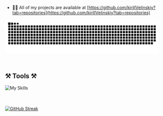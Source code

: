 - 👨‍💻 All of my projects are available at [https://github.com/kirillVelinskiy?tab=repositories](https://github.com/kirillVelinskiy?tab=repositories)

<p>
<picture>
    <source
      media="(prefers-color-scheme: dark)"
      srcset="https://raw.githubusercontent.com/platane/snk/output/github-contribution-grid-snake-dark.svg"
    />
    <source
      media="(prefers-color-scheme: light)"
      srcset="https://raw.githubusercontent.com/platane/snk/output/github-contribution-grid-snake.svg"
    />
    <img
      alt="github contribution grid snake animation"
      src="https://raw.githubusercontent.com/platane/snk/output/github-contribution-grid-snake.svg"
    />
  </picture>
</p>

<br>
<h2>⚒️ Tools ⚒️</h2>

![My Skills](https://go-skill-icons.vercel.app/api/icons?i=go,echo,python,linux,ubuntu,selenium,django,fastapi,flask,redis,postgresql)

<br>
  <div>
    <a href="https://git.io/streak-stats">
      <img src="https://github-readme-streak-stats-seven-azure.vercel.app?user=KirillVelinskiy&theme=tokyonight" alt="GitHub Streak" style="margin-top: 20px;"/>
    </a>
  </div>


